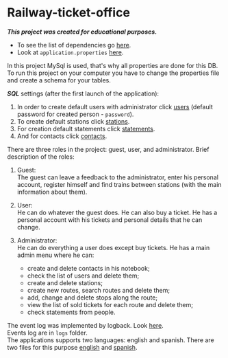 # Railway-ticket-office


___This project was created for educational purposes.___

- To see the list of dependencies go [here](./pom.xml).<br>
- Look at `application.properties` [here](./src/main/resources/application.properties).<br>

In this project MySql is used, that's why all properties are done for this
DB. To run this project on your computer you have to change the properties
file and create a schema for your tables.

___SQL___ settings (after the first launch of the application):

1. In order to create default users with administrator click [users](./sql/users.sql)
   (default password for created person - `password`).<br>
2. To create default stations click [stations](./sql/stations.sql).<br>
3. For creation default statements  click [statements](./sql/statements.sql).
4. And for contacts click [contacts](./sql/contacts.sql).

There are three roles in the project: guest, user, and administrator.
Brief description of the roles:
1. Guest:<br>
   The guest can leave a feedback to the administrator,
   enter his personal account, register himself 
   and find trains between stations (with the main
   information about them).


2. User:<br>
   He can do whatever the guest does.
   He can also buy a ticket. 
   He has a personal account with his tickets
   and personal details that he can change.


3. Administrator:<br>
   He can do everything a user does except buy tickets.
   He has a main admin menu where he can:
   - create and delete contacts in his notebook;
   - check the list of users and delete them;
   - create and delete stations;
   - create new routes, search routes and delete them;
   - add, change and delete stops along the route;
   - view the list of sold tickets for each route
and delete them;
   - check statements from people.

The event log was implemented by logback. Look [here](./src/main/resources/logback.xml).<br>
Events log are in `logs` folder.<br>
The applications supports two languages: english and spanish.
There are two files for this purpose [english](./src/main/resources/lang/messages.properties)
and [spanish](./src/main/resources/lang/messages_es.properties).